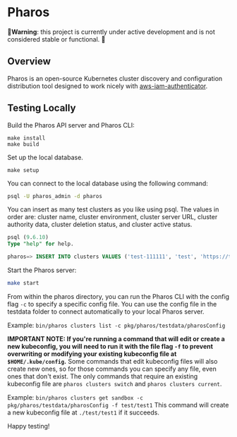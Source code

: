 # Pharos

🚨**Warning**: this project is currently under active development and is not considered stable or
functional. 🚨

## Overview
Pharos is an open-source Kubernetes cluster discovery and configuration distribution tool designed
to work nicely with [aws-iam-authenticator](https://github.com/kubernetes-sigs/aws-iam-authenticator).

## Testing Locally
Build the Pharos API server and Pharos CLI:
```
make install
make build
```

Set up the local database.
```
make setup
```

You can connect to the local database using the following command:
```bash
psql -U pharos_admin -d pharos
```

You can insert as many test clusters as you like using psql. The values in order are: cluster name,
cluster environment, cluster server URL, cluster authority data, cluster deletion status, and
cluster active status.
```sql
psql (9.6.10)
Type "help" for help.

pharos=> INSERT INTO clusters VALUES ('test-111111', 'test', 'https://test.com', 'test', false, true);
```

Start the Pharos server:
```bash
make start
```

From within the pharos directory, you can run the Pharos CLI with the config flag `-c` to specify a
specific config file. You can use the config file in the testdata folder to connect automatically
to your local Pharos server.

Example: `bin/pharos clusters list -c pkg/pharos/testdata/pharosConfig`

**IMPORTANT NOTE: If you're running a command that will edit or create a new kubeconfig, you will
need to run it with the file flag `-f` to prevent overwriting or modifying your existing kubeconfig
file at `$HOME/.kube/config`.** Some commands that edit kubeconfig files will also create new ones,
so for those commands you can specify any file, even ones that don't exist. The only commands that
require an existing kubeconfig file are `pharos clusters switch` and `pharos clusters current`.

Example: `bin/pharos clusters get sandbox -c pkg/pharos/testdata/pharosConfig -f test/test1` This
command will create a new kubeconfig file at `./test/test1` if it succeeds.

Happy testing!
